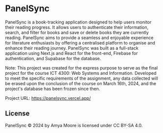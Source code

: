 # PanelSync

PanelSync is a book-tracking application designed to help users monitor their reading progress. It allows users to authenticate their information, search, and filter for books and save or delete books they are currently reading. PanelSync aims to provide a seamless and enjoyable experience for literature enthusiasts by offering a centralised platform to organise and enhance their reading journey. PanelSync was built as a full-stack application using Next.js and React for the front-end, Firebase for authentication, and Supabase for the database.

Note: This project was created for the express purpose to serve as the final project for the course ICT 4300: Web Systems and Information. Developed to meet the specific requirements of the assignment, any data collected will be erased upon the conclusion of the course on March 16th, 2024, and the project's database has been frozen since then.

Project URL: https://panelsync.vercel.app/

## License

PanelSync © 2024 by Amya Moore is licensed under CC BY-SA 4.0.